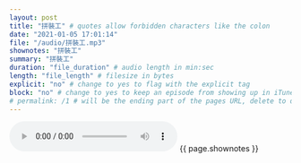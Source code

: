 ```yaml
---
layout: post
title: "拼裝工" # quotes allow forbidden characters like the colon
date: "2021-01-05 17:01:14"
file: "/audio/拼裝工.mp3"
shownotes: "拼裝工"
summary: "拼裝工"
duration: "file_duration" # audio length in min:sec
length: "file_length" # filesize in bytes
explicit: "no" # change to yes to flag with the explicit tag
block: "no" # change to yes to keep an episode from showing up in iTunes
# permalink: /1 # will be the ending part of the pages URL, delete to default to the title
---
```


<audio controls>
<source src="{{site.url}}{{site.baseurl}}{{ page.file }}" type="audio/x-mp3">
Your browser does not support the audio element.
</audio>
{{ page.shownotes }}

